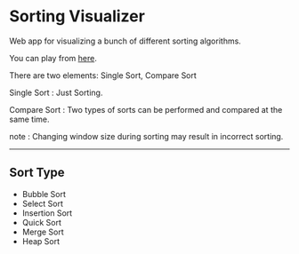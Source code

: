 # Sorting Visualizer

Web app for visualizing a bunch of different sorting algorithms.

You can play from [here](https://nanashima21.github.io/SortingVisualizer/).

There are two elements: Single Sort, Compare Sort

Single Sort : Just Sorting. 

Compare Sort : Two types of sorts can be performed and compared at the same time.

note : Changing window size during sorting may result in incorrect sorting.

---

## Sort Type

- Bubble Sort
- Select Sort
- Insertion Sort
- Quick Sort
- Merge Sort
- Heap Sort
